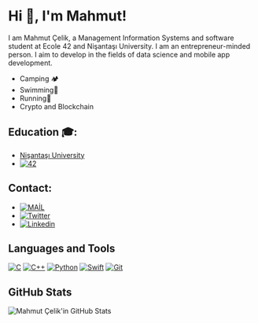# Hi 👋, I'm Mahmut!

I am Mahmut Çelik, a Management Information Systems and software student at Ecole 42 and Nişantaşı University.
I am an entrepreneur-minded person. I aim to develop in the fields of data science and mobile app development.
- Camping 🏕️
- Swimming🌊
- Running🥾
- Crypto and Blockchain 


## Education 🎓:
- [Nişantaşı University](https://www.nisantasi.edu.tr/)
- [![42](https://r.resimlink.com/vAqjt1OLZ386.png)](https://www.42network.org/)

## Contact:
- [![MAİL](https://r.resimlink.com/ZxS7iPI.png)](mahmut53celik@gmail.com)
- [![Twitter](https://r.resimlink.com/t7PiI3V.png)](https://twitter.com/mahmutceelikk)
- [![Linkedin](https://r.resimlink.com/SdhZH2.png)](https://www.linkedin.com/mahmutceelik/)

## Languages and Tools
[![C](https://r.resimlink.com/_bGlpnICH.png)](https://resimlink.com/_bGlpnICH)
[![C++](https://r.resimlink.com/7F8OoK.png)](https://resimlink.com/7F8OoK)
[![Python](https://r.resimlink.com/3Cx_yZk.png)](https://resimlink.com/3Cx_yZk)
[![Swift](https://r.resimlink.com/ohbdfx2gSQmJ.png)](https://resimlink.com/ohbdfx2gSQmJ)
[![Git](https://r.resimlink.com/dpcl7J.png)](https://resimlink.com/dpcl7J)


## GitHub Stats
![Mahmut Çelik'in GitHub Stats](https://github-readme-stats.vercel.app/api?username=mahmutceelik&show_icons=true&theme=radical)
